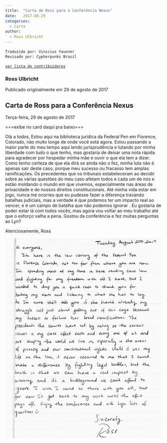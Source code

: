 ```yaml
---
title:  "Carta de Ross para a Conferência Nexus"
date:   2017-08-29
categories: 
  - Carta
author:
  - Ross Ulbricht
---
```


```
Traduzido por: Vinicius Yaunner
Revisado por: Cypherpunks Brasil
```
[```ver lista de contribuidores```](/about/#contribuidores)

### Ross Ulbricht
Publicado originalmente em 29 de agosto de 2017

## Carta de Ross para a Conferência Nexus
Terça-feira, 29 de agosto de 2017

===exibe no card daqui pra baixo===

Olá a todos,
Estou aqui na biblioteca jurídica da Federal Pen em Florence, Colorado, não muito longe de onde você está agora. Estou passando a maior parte do meu tempo aqui lendo jurisprudência e lutando por minha liberdade com tudo o que tenho, mas gostaria de deixar uma nota rápida para agradecer por hospedar minha mãe e ouvir o que ela tem a dizer. Como tenho certeza de que ela dirá se ainda não o fez, minha luta não é apenas sair deste caso, porque meu sucesso ou fracasso tem amplas ramificações. Os precedentes que os tribunais estabeleceram ao decidir sobre as várias questões do meu caso afetam todos e cada um de nós e estão moldando o mundo em que vivemos, especialmente nas áreas de privacidade e de nossos direitos constitucionais. Até minha vida estar em jogo, nunca me ocorreu que eu pudesse fazer a diferença travando batalhas judiciais, mas a verdade é que podemos ter um impacto real ao vencer, e é um campo de batalha que não podemos ignorar . Eu gostaria de poder estar lá com todos vocês, mas agora vou voltar ao meu trabalho até que o esforço valha a pena. Gostou da conferência e fez muitas perguntas ao Lyn?

Atenciosamente,
Ross

![carta para nexus](../stuff//Nexus_2017.png)